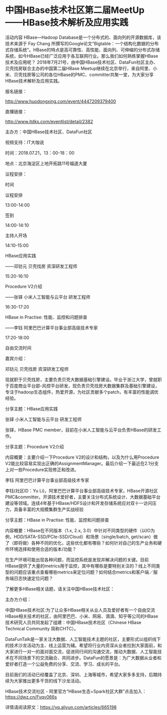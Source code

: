 # 中国HBase技术社区第二届MeetUp ——HBase技术解析及应用实践

活动内容
HBase—Hadoop Database是一个分布式的、面向列的开源数据库，该技术来源于 Fay Chang 所撰写的Google论文“Bigtable：一个结构化数据的分布式存储系统”。HBase的特点是高可靠性、高性能、面向列、可伸缩的分布式存储系统，如今HBase已经广泛应用于各互联网行业。那么我们如何熟练掌握HBase技术及应用呢？
2018年7月21号，由中国HBase技术社区、DataFun社区主办、贝壳找房联合主办的中国第二届HBase Meetup继续在北京举行，来自阿里、小米、贝壳找房等公司的各位HBase的PMC、committer共聚一堂，为大家分享HBase技术解析及应用实践。

报名链接：

http://www.huodongxing.com/event/4447209379400

直播链接：

http://www.itdks.com/eventlist/detail/2382

主办方：中国HBase技术社区、DataFun社区

视频支持：IT大咖说

时间：2018.07.21，13：00-18：00

地点：北京海淀区上地开拓路11号福道大厦

议程安排：

时间

议程安排

13:00-14:00

签到

14:00-14:10

主持人开场

14:10-15:00

HBase应用实践

——邓钫元 贝壳找房 资深研发工程师

15:20-16:10

Procedure V2介绍

——张铎 小米人工智能与云平台 研发工程师

16:30-17:20

HBase in Practise: 性能、监控和问题排查

——李钰 阿里巴巴计算平台事业部高级技术专家

17:20-18:00

自由交流时间

嘉宾介绍：

邓钫元 贝壳找房 资深研发工程师

现就职于贝壳找房，主要负责贝壳大数据基础引擎建设。毕业于浙江大学，曾就职于百度商业平台部-风控平台研发，现负责贝壳找房大数据集群及基础引擎建设，专注于hadoop生态组件，热爱开源，为社区贡献多个patch，有丰富的性能调优经验。

分享主题：HBase应用实践

张铎 小米人工智能与云平台 研发工程师

张铎，HBase PMC member，目前在小米人工智能与云平台负责HBase的研发工作。

分享主题：Procedure V2介绍

内容概要：主要介绍一下Procedure V2的设计和结构，以及为什么用Procedure V2能比较容易实现出正确的AssignmentManager。最后介绍一下最近在2.1分支上对一些Procedure实现修正和改进。

李钰 阿里巴巴计算平台事业部高级技术专家

李钰(社区ID：Yu Li)，阿里巴巴计算平台事业部高级技术专家，HBase开源社区PMC&committer。开源技术爱好者，主要关注分布式系统设计、大数据基础平台建设等领域。连续4年基于HBase/HDFS设计和开发存储系统应对双十一访问压力，具备丰富的大规模集群生产实战经验

分享主题：HBase in Practise: 性能、监控和问题排查

内容概要：HBase在不同版本（1.x, 2.x, 3.0）中针对不同类型的硬件（以IO为例，HDD/SATA-SSD/PCIe-SSD/Cloud）和场景（single/batch, get/scan）做了（即将做）各种不同的优化，这些优化都有哪些？如何针对自己的生产业务和硬件环境选择和使用合适的版本/功能？

在生产环境可能出现各种问题，而监控系统是发现并解决问题的关键。目前HBase提供了大量的metrics用于监控，其中有哪些是要特别关注的？线上不同类型的问题应该重点查看哪些metrics来定位问题？如何结合metrics和客户端／服务端日志快速定位问题？


了解更多HBase相关话题，请关注中国HBase技术社区：

主办方介绍：

中国HBase技术社区:为了让众多HBase相关从业人员及爱好者有一个自由交流HBase相关技术的社区，由阿里巴巴、小米、网易、滴滴、知乎等公司的HBase技术研究人员共同发起了组建：中国HBase技术社区（Chinese HBase Technical Community 简称CHTC）。

DataFunTalk是一家关注大数据、人工智能技术主题的社区，主要形式以组织线下的技术沙龙活动为主、线上运营为辅。希望将行业内资深从业者拉到大家面前，和大家进行一对一的面对面交流，促进同行间的沟通交流，推动大数据、人工智能技术在不同场景下的交流融合、共同进步。DataFun的愿景是：为广大数据从业者和爱好者打造一个公益免费的分享、交流、学习、成长的平台。

目前我们的活动已经覆盖了北京、深圳、上海等城市，希望大家多多支持，后期持续为大家推出更多干货的线下沙龙活动。

HBase技术交流社区 - 阿里官方“HBase生态+Spark社区大群”点击加入：https://dwz.cn/Fvqv066s

详情请阅读原文：https://yq.aliyun.com/articles/665198
